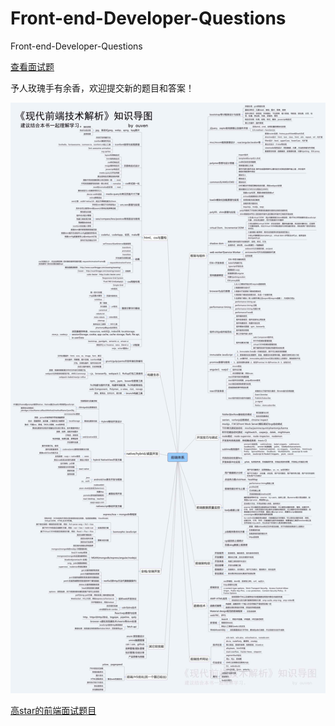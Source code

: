 # Front-end-Developer-Questions
Front-end-Developer-Questions


<a href="front-end-questions.md">查看面试题</a>


予人玫瑰手有余香，欢迎提交新的题目和答案！


<img src="前端技术.jpg"/>


<a href="https://github.com/yangshun/front-end-interview-handbook/blob/master/contents/zh/README.md">高star的前端面试题目</a>
